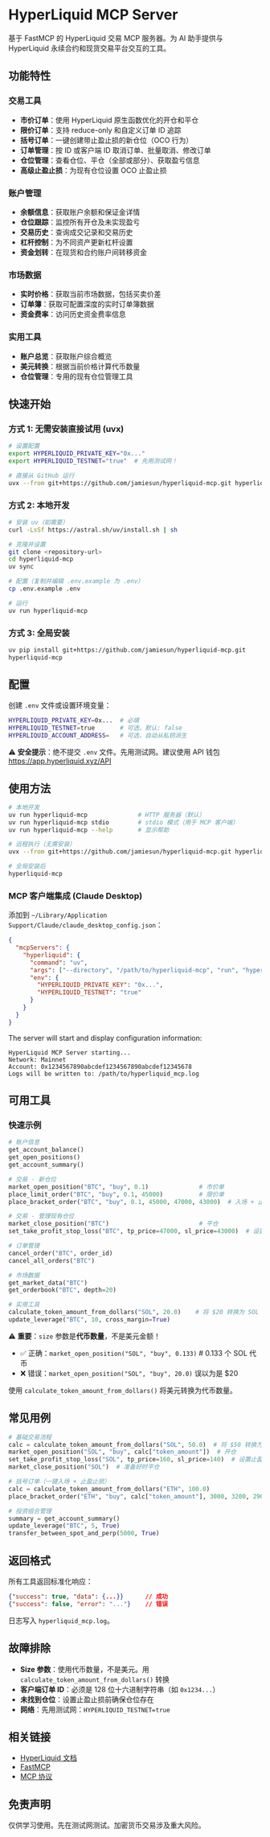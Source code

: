 # HyperLiquid MCP Server

基于 FastMCP 的 HyperLiquid 交易 MCP 服务器。为 AI 助手提供与 HyperLiquid 永续合约和现货交易平台交互的工具。

## 功能特性

### 交易工具

- **市价订单**：使用 HyperLiquid 原生函数优化的开仓和平仓
- **限价订单**：支持 reduce-only 和自定义订单 ID 追踪
- **括号订单**：一键创建带止盈止损的新仓位（OCO 行为）
- **订单管理**：按 ID 或客户端 ID 取消订单、批量取消、修改订单
- **仓位管理**：查看仓位、平仓（全部或部分）、获取盈亏信息
- **高级止盈止损**：为现有仓位设置 OCO 止盈止损

### 账户管理

- **余额信息**：获取账户余额和保证金详情
- **仓位跟踪**：监控所有开仓及未实现盈亏
- **交易历史**：查询成交记录和交易历史
- **杠杆控制**：为不同资产更新杠杆设置
- **资金划转**：在现货和合约账户间转移资金

### 市场数据

- **实时价格**：获取当前市场数据，包括买卖价差
- **订单簿**：获取可配置深度的实时订单簿数据
- **资金费率**：访问历史资金费率信息

### 实用工具

- **账户总览**：获取账户综合概览
- **美元转换**：根据当前价格计算代币数量
- **仓位管理**：专用的现有仓位管理工具

## 快速开始

### 方式 1: 无需安装直接试用 (uvx)

```bash
# 设置配置
export HYPERLIQUID_PRIVATE_KEY="0x..."
export HYPERLIQUID_TESTNET="true"  # 先用测试网！

# 直接从 GitHub 运行
uvx --from git+https://github.com/jamiesun/hyperliquid-mcp.git hyperliquid-mcp
```

### 方式 2: 本地开发

```bash
# 安装 uv（如需要）
curl -LsSf https://astral.sh/uv/install.sh | sh

# 克隆并设置
git clone <repository-url>
cd hyperliquid-mcp
uv sync

# 配置（复制并编辑 .env.example 为 .env）
cp .env.example .env

# 运行
uv run hyperliquid-mcp
```

### 方式 3: 全局安装

```bash
uv pip install git+https://github.com/jamiesun/hyperliquid-mcp.git
hyperliquid-mcp
```

## 配置

创建 `.env` 文件或设置环境变量：

```bash
HYPERLIQUID_PRIVATE_KEY=0x...  # 必填
HYPERLIQUID_TESTNET=true       # 可选，默认: false
HYPERLIQUID_ACCOUNT_ADDRESS=   # 可选，自动从私钥派生
```

⚠️ **安全提示**：绝不提交 `.env` 文件。先用测试网。建议使用 API 钱包 https://app.hyperliquid.xyz/API
## 使用方法

```bash
# 本地开发
uv run hyperliquid-mcp              # HTTP 服务器（默认）
uv run hyperliquid-mcp stdio        # stdio 模式（用于 MCP 客户端）
uv run hyperliquid-mcp --help       # 显示帮助

# 远程执行（无需安装）
uvx --from git+https://github.com/jamiesun/hyperliquid-mcp.git hyperliquid-mcp

# 全局安装后
hyperliquid-mcp
```

### MCP 客户端集成 (Claude Desktop)

添加到 `~/Library/Application Support/Claude/claude_desktop_config.json`：

```json
{
  "mcpServers": {
    "hyperliquid": {
      "command": "uv",
      "args": ["--directory", "/path/to/hyperliquid-mcp", "run", "hyperliquid-mcp", "stdio"],
      "env": {
        "HYPERLIQUID_PRIVATE_KEY": "0x...",
        "HYPERLIQUID_TESTNET": "true"
      }
    }
  }
}
```

The server will start and display configuration information:

```
HyperLiquid MCP Server starting...
Network: Mainnet
Account: 0x1234567890abcdef1234567890abcdef12345678
Logs will be written to: /path/to/hyperliquid_mcp.log
```

## 可用工具

### 快速示例

```python
# 账户信息
get_account_balance()
get_open_positions()
get_account_summary()

# 交易 - 新仓位
market_open_position("BTC", "buy", 0.1)              # 市价单
place_limit_order("BTC", "buy", 0.1, 45000)          # 限价单
place_bracket_order("BTC", "buy", 0.1, 45000, 47000, 43000)  # 入场 + 止盈止损

# 交易 - 管理现有仓位
market_close_position("BTC")                         # 平仓
set_take_profit_stop_loss("BTC", tp_price=47000, sl_price=43000)  # 设置止盈止损

# 订单管理
cancel_order("BTC", order_id)
cancel_all_orders("BTC")

# 市场数据
get_market_data("BTC")
get_orderbook("BTC", depth=20)

# 实用工具
calculate_token_amount_from_dollars("SOL", 20.0)    # 将 $20 转换为 SOL 代币数量
update_leverage("BTC", 10, cross_margin=True)
```

⚠️ **重要**：`size` 参数是**代币数量**，不是美元金额！
- ✅ 正确：`market_open_position("SOL", "buy", 0.133)`  # 0.133 个 SOL 代币
- ❌ 错误：`market_open_position("SOL", "buy", 20.0)` 误以为是 $20

使用 `calculate_token_amount_from_dollars()` 将美元转换为代币数量。

## 常见用例

```python
# 基础交易流程
calc = calculate_token_amount_from_dollars("SOL", 50.0)  # 将 $50 转换为代币
market_open_position("SOL", "buy", calc["token_amount"])  # 开仓
set_take_profit_stop_loss("SOL", tp_price=160, sl_price=140)  # 设置止盈止损
market_close_position("SOL")  # 准备好时平仓

# 括号订单（一键入场 + 止盈止损）
calc = calculate_token_amount_from_dollars("ETH", 100.0)
place_bracket_order("ETH", "buy", calc["token_amount"], 3000, 3200, 2900)

# 投资组合管理
summary = get_account_summary()
update_leverage("BTC", 5, True)
transfer_between_spot_and_perp(5000, True)
```

## 返回格式

所有工具返回标准化响应：

```json
{"success": true, "data": {...}}      // 成功
{"success": false, "error": "..."}    // 错误
```

日志写入 `hyperliquid_mcp.log`。

## 故障排除

- **Size 参数**：使用代币数量，不是美元。用 `calculate_token_amount_from_dollars()` 转换
- **客户端订单 ID**：必须是 128 位十六进制字符串（如 `0x1234...`）
- **未找到仓位**：设置止盈止损前确保仓位存在
- **网络**：先用测试网：`HYPERLIQUID_TESTNET=true`

## 相关链接

- [HyperLiquid 文档](https://hyperliquid.gitbook.io/hyperliquid-docs/)
- [FastMCP](https://fastmcp.com)
- [MCP 协议](https://github.com/anthropics/mcp)

## 免责声明

仅供学习使用。先在测试网测试。加密货币交易涉及重大风险。
